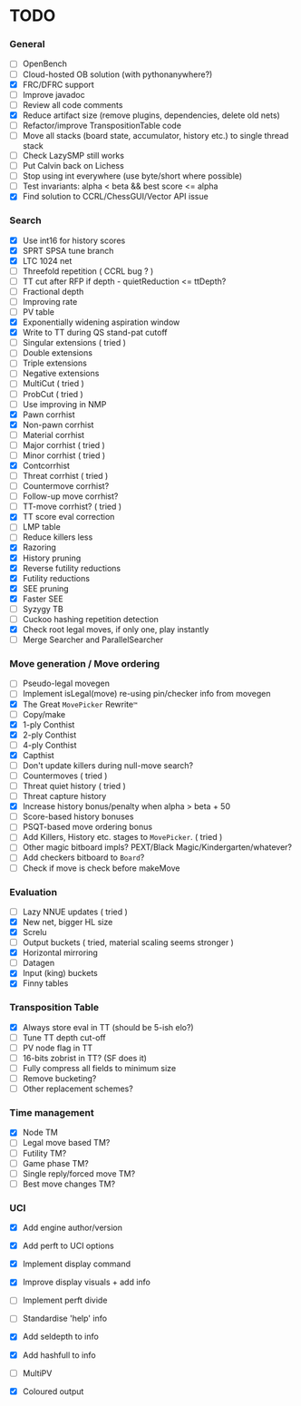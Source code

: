 # TODO

### General

- [ ] OpenBench
- [ ] Cloud-hosted OB solution (with pythonanywhere?)
- [x] FRC/DFRC support
- [ ] Improve javadoc
- [ ] Review all code comments
- [x] Reduce artifact size (remove plugins, dependencies, delete old nets)
- [ ] Refactor/improve TranspositionTable code
- [ ] Move all stacks (board state, accumulator, history etc.) to single thread stack
- [ ] Check LazySMP still works
- [ ] Put Calvin back on Lichess
- [ ] Stop using int everywhere (use byte/short where possible)
- [ ] Test invariants: alpha < beta && best score <= alpha
- [x] Find solution to CCRL/ChessGUI/Vector API issue

### Search

- [x] Use int16 for history scores
- [x] SPRT SPSA tune branch
- [x] LTC 1024 net
- [ ] Threefold repetition ( CCRL bug ? )
- [ ] TT cut after RFP if depth - quietReduction <= ttDepth?
- [ ] Fractional depth
- [ ] Improving rate
- [ ] PV table
- [x] Exponentially widening aspiration window
- [x] Write to TT during QS stand-pat cutoff
- [ ] Singular extensions ( tried )
- [ ] Double extensions
- [ ] Triple extensions
- [ ] Negative extensions
- [ ] MultiCut ( tried )
- [ ] ProbCut ( tried )
- [ ] Use improving in NMP
- [x] Pawn corrhist
- [x] Non-pawn corrhist
- [ ] Material corrhist
- [ ] Major corrhist ( tried )
- [ ] Minor corrhist ( tried )
- [x] Contcorrhist
- [ ] Threat corrhist ( tried )
- [ ] Countermove corrhist?
- [ ] Follow-up move corrhist?
- [ ] TT-move corrhist? ( tried )
- [x] TT score eval correction
- [ ] LMP table
- [ ] Reduce killers less
- [x] Razoring
- [x] History pruning
- [x] Reverse futility reductions
- [x] Futility reductions
- [x] SEE pruning
- [x] Faster SEE 
- [ ] Syzygy TB
- [ ] Cuckoo hashing repetition detection
- [x] Check root legal moves, if only one, play instantly
- [ ] Merge Searcher and ParallelSearcher

### Move generation / Move ordering

- [ ] Pseudo-legal movegen 
- [ ] Implement isLegal(move) re-using pin/checker info from movegen
- [x] The Great `MovePicker` Rewrite`™`
- [ ] Copy/make
- [x] 1-ply Conthist
- [x] 2-ply Conthist
- [ ] 4-ply Conthist
- [x] Capthist
- [ ] Don't update killers during null-move search?
- [ ] Countermoves ( tried )
- [ ] Threat quiet history ( tried )
- [ ] Threat capture history 
- [x] Increase history bonus/penalty when alpha > beta + 50
- [ ] Score-based history bonuses
- [ ] PSQT-based move ordering bonus
- [ ] Add Killers, History etc. stages to `MovePicker`. ( tried )
- [ ] Other magic bitboard impls? PEXT/Black Magic/Kindergarten/whatever?
- [ ] Add checkers bitboard to `Board`?
- [ ] Check if move is check before makeMove

### Evaluation

- [ ] Lazy NNUE updates ( tried )
- [x] New net, bigger HL size
- [x] Screlu
- [ ] Output buckets ( tried, material scaling seems stronger )
- [x] Horizontal mirroring
- [ ] Datagen
- [x] Input (king) buckets
- [x] Finny tables

### Transposition Table

- [x] Always store eval in TT (should be 5-ish elo?)
- [ ] Tune TT depth cut-off
- [ ] PV node flag in TT
- [ ] 16-bits zobrist in TT? (SF does it)
- [ ] Fully compress all fields to minimum size
- [ ] Remove bucketing?
- [ ] Other replacement schemes?

### Time management

- [x] Node TM
- [ ] Legal move based TM?
- [ ] Futility TM?
- [ ] Game phase TM?
- [ ] Single reply/forced move TM?
- [ ] Best move changes TM? 

### UCI

- [x] Add engine author/version
- [x] Add perft to UCI options
- [x] Implement display command
- [x] Improve display visuals + add info
- [ ] Implement perft divide
- [ ] Standardise 'help' info
- [x] Add seldepth to info
- [x] Add hashfull to info
- [ ] MultiPV
- [x] Coloured output

